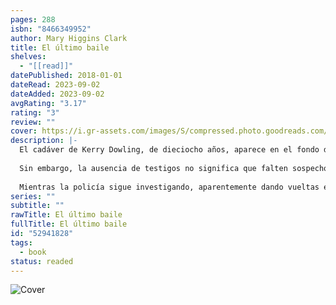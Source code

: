 ```yaml
---
pages: 288
isbn: "8466349952"
author: Mary Higgins Clark
title: El último baile
shelves:
  - "[[read]]"
datePublished: 2018-01-01
dateRead: 2023-09-02
dateAdded: 2023-09-02
avgRating: "3.17"
rating: "3"
review: ""
cover: https://i.gr-assets.com/images/S/compressed.photo.goodreads.com/books/1571167306l/52941828._SX318_SY475_.jpg
description: |-
  El cadáver de Kerry Dowling, de dieciocho años, aparece en el fondo de la piscina. Ninguno de los invitados a la fiesta que dio, aprovechando la ausencia de sus padres, ha visto absolutamente nada.  
    
  Sin embargo, la ausencia de testigos no significa que falten sospechosos, y la policía no tarda en centrarse en el novio de Kerry, con el que discutió en mitad de la celebración; o en su vecino, que se enfadó por no ser invitado (y todos saben lo difícil que es para Jamie relacionarse con los demás y contener las emociones). Se trata de una comunidad en la que todo el mundo se conoce y conocía a Kerry muy bien: su ex, sus amigos, sus profesores, sus vecinos... e incluso su asesino.  
    
  Mientras la policía sigue investigando, aparentemente dando vueltas en círculos, la familia y los amigos de la víctima esperan a que se haga justicia. Todos salvo la hermana mayor de Kerry, que decide tomar cartas en el asunto y ayudar a los investigadores. Pero lo que la intrépida Aline no sabe es que resolver el asesinato de su hermana pondrá su propia vida en peligro...
series: ""
subtitle: ""
rawTitle: El último baile
fullTitle: El último baile
id: "52941828"
tags:
  - book
status: readed
---
```

![Cover](https:&#x2F;&#x2F;i.gr-assets.com&#x2F;images&#x2F;S&#x2F;compressed.photo.goodreads.com&#x2F;books&#x2F;1571167306l&#x2F;52941828._SX318_SY475_.jpg)
